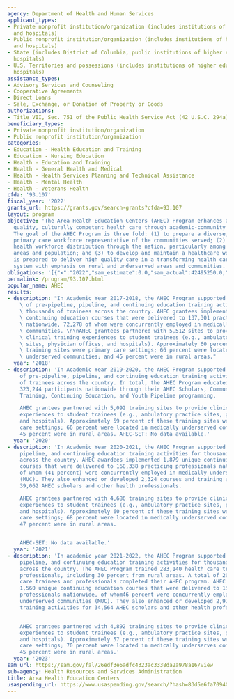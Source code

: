 ```yaml
---
agency: Department of Health and Human Services
applicant_types:
- Private nonprofit institution/organization (includes institutions of higher education
  and hospitals)
- Public nonprofit institution/organization (includes institutions of higher education
  and hospitals)
- State (includes District of Columbia, public institutions of higher education and
  hospitals)
- U.S. Territories and possessions (includes institutions of higher education and
  hospitals)
assistance_types:
- Advisory Services and Counseling
- Cooperative Agreements
- Direct Loans
- Sale, Exchange, or Donation of Property or Goods
authorizations:
- Title VII, Sec. 751 of the Public Health Service Act (42 U.S.C. 294a).
beneficiary_types:
- Private nonprofit institution/organization
- Public nonprofit institution/organization
categories:
- Education - Health Education and Training
- Education - Nursing Education
- Health - Education and Training
- Health - General Health and Medical
- Health - Health Services Planning and Technical Assistance
- Health - Mental Health
- Health - Veterans Health
cfda: '93.107'
fiscal_year: '2022'
grants_url: https://grants.gov/search-grants?cfda=93.107
layout: program
objective: 'The Area Health Education Centers (AHEC) Program enhances access to high
  quality, culturally competent health care through academic-community partnerships.
  The goal of the AHEC Program is three fold: (1) to prepare a diverse, culturally-competent
  primary care workforce representative of the communities served; (2) to improve
  health workforce distribution through the nation, particularly among rural and underserved
  areas and population; and (3) to develop and maintain a healthcare workforce that
  is prepared to deliver high quality care in a transforming health care delivery
  system with emphasis on rural and underserved areas and communities.'
obligations: '[{"x":"2022","sam_estimate":0.0,"sam_actual":42495250.0,"usa_spending_actual":42404606.73},{"x":"2023","sam_estimate":44311340.0,"sam_actual":0.0,"usa_spending_actual":40756374.17},{"x":"2024","sam_estimate":47857244.0,"sam_actual":0.0,"usa_spending_actual":44182948.0}]'
permalink: /program/93.107.html
popular_name: AHEC
results:
- description: "In Academic Year 2017-2018, the AHEC Program supported various types\
    \ of pre-pipeline, pipeline, and continuing education training activities for\
    \ thousands of trainees across the country. AHEC grantees implemented 1,915 unique\
    \ continuing education courses that were delivered to 137,301 practicing professionals\
    \ nationwide, 72,278 of whom were concurrently employed in medically underserved\
    \ communities. \n\nAHEC grantees partnered with 5,512 sites to provide 32,328\
    \ clinical training experiences to student trainees (e.g., ambulatory practice\
    \ sites, physician offices, and hospitals). Approximately 60 percent of these\
    \ training sites were primary care settings; 66 percent were located in medically\
    \ underserved communities; and 45 percent were in rural areas."
  year: '2018'
- description: 'In Academic Year 2019-2020, the AHEC Program supported various types
    of pre-pipeline, pipeline, and continuing education training activities for thousands
    of trainees across the country. In total, the AHEC Program educated and trained
    323,244 participants nationwide through their AHEC Scholars, Community-based Experiential
    Training, Continuing Education, and Youth Pipeline programming.

    AHEC grantees partnered with 5,092 training sites to provide clinical training
    experiences to student trainees (e.g., ambulatory practice sites, physician offices,
    and hospitals). Approximately 59 percent of these training sites were primary
    care settings; 66 percent were located in medically underserved communities; and
    45 percent were in rural areas. AHEC-SET: No data available.'
  year: '2020'
- description: 'In Academic Year 2020-2021, the AHEC Program supported pre-pipeline,
    pipeline, and continuing education training activities for thousands of trainees
    across the country. AHEC awardees implemented 1,879 unique continuing education
    courses that were delivered to 168,338 practicing professionals nationwide, 68,894
    of whom (41 percent) were concurrently employed in medically underserved communities
    (MUC). They also enhanced or developed 2,324 courses and training activities for
    39,062 AHEC scholars and other health professionals.

    AHEC grantees partnered with 4,686 training sites to provide clinical training
    experiences to student trainees (e.g., ambulatory practice sites, physician offices,
    and hospitals). Approximately 60 percent of these training sites were primary
    care settings; 68 percent were located in medically underserved communities; and
    47 percent were in rural areas.


    AHEC-SET: No data available.'
  year: '2021'
- description: 'In academic year 2021-2022, the AHEC Program supported pre-pipeline,
    pipeline, and continuing education training activities for thousands of trainees
    across the country. The AHEC Program trained 283,140 health care trainees and
    professionals, including 30 percent from rural areas. A total of 266,344 health
    care trainees and professionals completed their AHEC program. AHEC awardees implemented
    1,560 unique continuing education courses that were delivered to 150,349 participating
    professionals nationwide, of whom46 percent were concurrently employed in medically
    underserved communities (MUC). They also enhanced or developed 2,972 courses and
    training activities for 34,564 AHEC scholars and other health professionals.


    AHEC grantees partnered with 4,892 training sites to provide clinical training
    experiences to student trainees (e.g., ambulatory practice sites, physician offices,
    and hospitals). Approximately 57 percent of these training sites were primary
    care settings; 70 percent were located in medically underserves communities; and
    45 percent were in rural areas.'
  year: '2023'
sam_url: https://sam.gov/fal/26edf3e6adfc4323ac3338da2a978a16/view
sub-agency: Health Resources and Services Administration
title: Area Health Education Centers
usaspending_url: https://www.usaspending.gov/search/?hash=83d5e6fa70940631bac900e4c6ddd668
---
```

